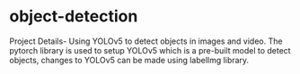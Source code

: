# object-detection
Project Details- Using YOLOv5 to detect objects in images and video. The pytorch library is used to setup YOLOv5 which is a pre-built model to detect objects, changes to YOLOv5 can be made using labelImg library.
